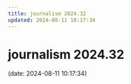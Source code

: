```yaml
---
title: journalism 2024.32
updated: 2024-08-11 10:17:34
---
```


# journalism 2024.32

(date: 2024-08-11 10:17:34)

